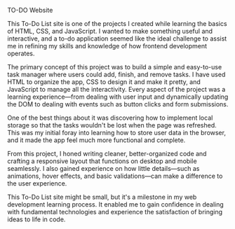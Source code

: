 TO-DO Website

This To-Do List site is one of the projects I created while learning the basics of HTML, CSS, and JavaScript. I wanted to make something useful and interactive, and a to-do application
seemed like the ideal challenge to assist me in refining my skills and knowledge of how frontend development operates.

The primary concept of this project was to build a simple and easy-to-use task manager where users could add, finish, and remove tasks. I have used HTML to organize the app, CSS to 
design it and make it pretty, and JavaScript to manage all the interactivity. Every aspect of the project was a learning experience—from dealing with user input and dynamically updating
the DOM to dealing with events such as button clicks and form submissions.

One of the best things about it was discovering how to implement local storage so that the tasks wouldn't be lost when the page was refreshed. This was my initial foray into learning 
how to store user data in the browser, and it made the app feel much more functional and complete.

From this project, I honed writing cleaner, better-organized code and crafting a responsive layout that functions on desktop and mobile seamlessly. I also gained experience on how 
little details—such as animations, hover effects, and basic validations—can make a difference to the user experience.

This To-Do List site might be small, but it's a milestone in my web development learning process. It enabled me to gain confidence in dealing with fundamental technologies and 
experience the satisfaction of bringing ideas to life in code.
